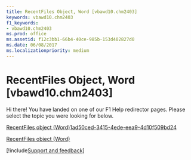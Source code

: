 ```yaml
---
title: RecentFiles Object, Word [vbawd10.chm2403]
keywords: vbawd10.chm2403
f1_keywords:
- vbawd10.chm2403
ms.prod: office
ms.assetid: f12c3bb1-66b4-40ce-985b-153d402827d0
ms.date: 06/08/2017
ms.localizationpriority: medium
---
```



# RecentFiles Object, Word [vbawd10.chm2403]

Hi there! You have landed on one of our F1 Help redirector pages. Please select the topic you were looking for below.

[RecentFiles object (Word)1ad50ced-3415-4ede-eea9-4d10f509bd24](https://msdn.microsoft.com/library/1ad50ced-3415-4ede-eea9-4d10f509bd24%28Office.15%29.aspx)

[RecentFiles object (Word)](https://msdn.microsoft.com/library/c2d5e0b1-0d79-2fa7-c475-e5cace59ba1f%28Office.15%29.aspx)

[!include[Support and feedback](~/includes/feedback-boilerplate.md)]